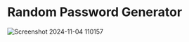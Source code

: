 # Random Password Generator
 
![Screenshot 2024-11-04 110157](https://github.com/user-attachments/assets/d81cd99e-fba0-4f6e-8dae-ea7dd3c374ef)

